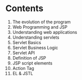 # Contents

1. The evolution of the program
2. Web Programming and JSP
3. Understanding web applications
5. Understanding servlets
6. Servlet Basics
6. Servlet Business Logic
6. Servlet API
6. Definition of JSP
6. JSP script elements
6. Action Tag
6. EL & JSTL